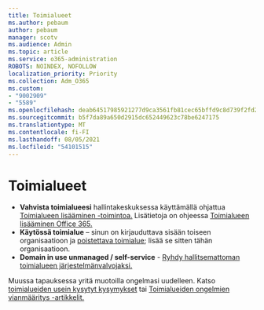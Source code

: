 ```yaml
---
title: Toimialueet
ms.author: pebaum
author: pebaum
manager: scotv
ms.audience: Admin
ms.topic: article
ms.service: o365-administration
ROBOTS: NOINDEX, NOFOLLOW
localization_priority: Priority
ms.collection: Adm_O365
ms.custom:
- "9002909"
- "5589"
ms.openlocfilehash: deab64517985921277d9ca3561fb81cec65bffd9c8d739f2fd2f891f1b35b381
ms.sourcegitcommit: b5f7da89a650d2915dc652449623c78be6247175
ms.translationtype: MT
ms.contentlocale: fi-FI
ms.lasthandoff: 08/05/2021
ms.locfileid: "54101515"
---
```

# <a name="domains"></a>Toimialueet

- **Vahvista toimialueesi** hallintakeskuksessa käyttämällä ohjattua [Toimialueen lisääminen -toimintoa.](https://admin.microsoft.com/Adminportal#/Domains/Wizard) Lisätietoja on ohjeessa [Toimialueen lisääminen Office 365.](https://docs.microsoft.com/microsoft-365/admin/setup/add-domain?view=o365-worldwide)
- **Käytössä toimialue** – sinun on kirjauduttava sisään toiseen organisaatioon ja [poistettava toimialue](https://docs.microsoft.com/microsoft-365/admin/get-help-with-domains/remove-a-domain?view=o365-worldwide); lisää se sitten tähän organisaatioon.
- **Domain in use unmanaged / self-service**  -  [Ryhdy hallitsemattoman toimialueen järjestelmänvalvojaksi.](https://docs.microsoft.com/azure/active-directory/users-groups-roles/domains-admin-takeover)

Muussa tapauksessa yritä muotoilla ongelmasi uudelleen. Katso [toimialueiden usein kysytyt kysymykset](https://docs.microsoft.com/microsoft-365/admin/setup/domains-faq?view=o365-worldwide) tai [Toimialueiden ongelmien vianmääritys -artikkelit.](https://docs.microsoft.com/microsoft-365/admin/get-help-with-domains/find-and-fix-issues?view=o365-worldwide)
